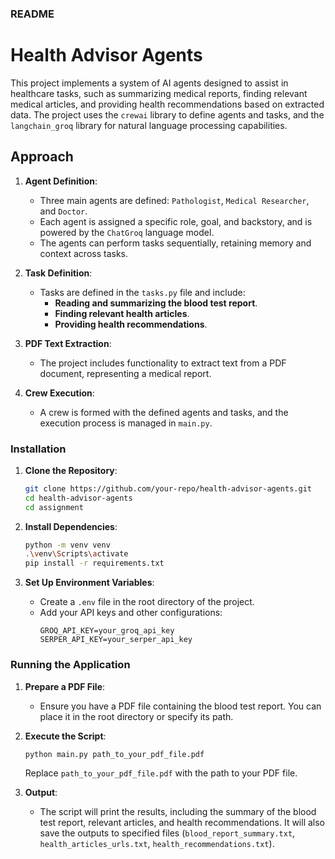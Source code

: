 ### README

# Health Advisor Agents

This project implements a system of AI agents designed to assist in healthcare tasks, such as summarizing medical reports, finding relevant medical articles, and providing health recommendations based on extracted data. The project uses the `crewai` library to define agents and tasks, and the `langchain_groq` library for natural language processing capabilities.

## Approach

1. **Agent Definition**:
    - Three main agents are defined: `Pathologist`, `Medical Researcher`, and `Doctor`.
    - Each agent is assigned a specific role, goal, and backstory, and is powered by the `ChatGroq` language model.
    - The agents can perform tasks sequentially, retaining memory and context across tasks.

2. **Task Definition**:
    - Tasks are defined in the `tasks.py` file and include:
        - **Reading and summarizing the blood test report**.
        - **Finding relevant health articles**.
        - **Providing health recommendations**.

3. **PDF Text Extraction**:
    - The project includes functionality to extract text from a PDF document, representing a medical report.

4. **Crew Execution**:
    - A crew is formed with the defined agents and tasks, and the execution process is managed in `main.py`.


### Installation

1. **Clone the Repository**:
    ```bash
    git clone https://github.com/your-repo/health-advisor-agents.git
    cd health-advisor-agents
    cd assignment 
    ```

2. **Install Dependencies**:
    ```bash
    python -m venv venv
    .\venv\Scripts\activate
    pip install -r requirements.txt
    ```

3. **Set Up Environment Variables**:
    - Create a `.env` file in the root directory of the project.
    - Add your API keys and other configurations:
      ```
      GROQ_API_KEY=your_groq_api_key
      SERPER_API_KEY=your_serper_api_key
      ```

### Running the Application

1. **Prepare a PDF File**:
    - Ensure you have a PDF file containing the blood test report. You can place it in the root directory or specify its path.

2. **Execute the Script**:
    ```bash
    python main.py path_to_your_pdf_file.pdf
    ```

    Replace `path_to_your_pdf_file.pdf` with the path to your PDF file.

3. **Output**:
    - The script will print the results, including the summary of the blood test report, relevant articles, and health recommendations. It will also save the outputs to specified files (`blood_report_summary.txt`, `health_articles_urls.txt`, `health_recommendations.txt`).
